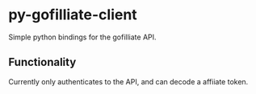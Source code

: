 # py-gofilliate-client

Simple python bindings for the gofilliate API.

## Functionality

Currently only authenticates to the API, and can decode a affiiate token.

